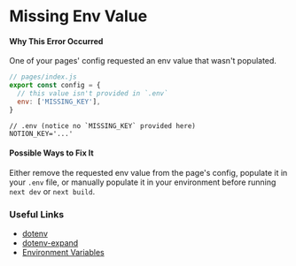 # Missing Env Value

#### Why This Error Occurred

One of your pages' config requested an env value that wasn't populated.

```js
// pages/index.js
export const config = {
  // this value isn't provided in `.env`
  env: ['MISSING_KEY'],
}
```

```
// .env (notice no `MISSING_KEY` provided here)
NOTION_KEY='...'
```

#### Possible Ways to Fix It

Either remove the requested env value from the page's config, populate it in your `.env` file, or manually populate it in your environment before running `next dev` or `next build`.

### Useful Links

- [dotenv](https://npmjs.com/package/dotenv)
- [dotenv-expand](https://npmjs.com/package/dotenv-expand)
- [Environment Variables](https://en.wikipedia.org/wiki/Environment_variable)
